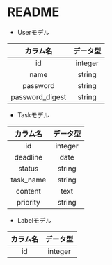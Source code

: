 # README
* Userモデル

|カラム名|データ型|
|:---:|:---:|
|id|integer|
|name|string|
|password|string|
|password_digest|string|


* Taskモデル

|カラム名|データ型|
|:---:|:---:|
|id|integer|
|deadline|date|
|status|string|
|task_name|string|
|content|text|
|priority|string|


* Labelモデル

|カラム名|データ型|
|:---:|:---:|
|id|integer|
